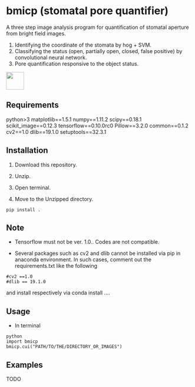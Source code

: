 # bmicp (stomatal pore quantifier)

A three step image analysis program for quantification of stomatal aperture from bright field images.

1. Identifying the coordinate of the stomata by hog + SVM.
2. Classifying the status (open, partially open, closed, false positive) by convolutional neural network.
3. Pore quantification responsive to the object status.

<img src="https://github.com/totti0223/stomata_quantifier/blob/master/bmicp/images/overview.jpg" width="48">

## Requirements
python>3
matplotlib==1.5.1
numpy==1.11.2
scipy==0.18.1
scikit_image==0.12.3
tensorflow==0.10.0rc0
Pillow==3.2.0
common==0.1.2
cv2==1.0
dlib==19.1.0
setuptools==32.3.1

## Installation

1. Download this repository.

2. Unzip.

2. Open terminal.

3. Move to the Unzipped directory.

~~~~
pip install .
~~~~

## Note

- Tensorflow must not be ver. 1.0.. Codes are not compatible.

- Several packages such as cv2 and dlib cannot be installed via pip in anaconda environment. In such cases, comment out the requirements.txt like the following 

~~~~
#cv2 ==1.0
#dlib == 19.1.0
~~~~
and install respectively via conda install ....

## Usage

- In terminal

~~~~
python
import bmicp
bmicp.cui("PATH/TO/THE/DIRECTORY_OR_IMAGES")
~~~~

## Examples

TODO

